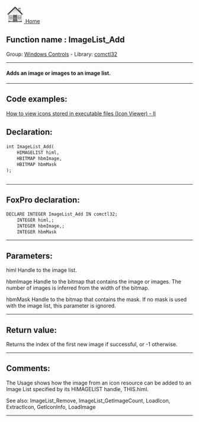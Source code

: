 [<img src="../../images/home.png"> Home ](https://github.com/VFPX/Win32API)  

## Function name : ImageList_Add
Group: [Windows Controls](../../functions_group.md#Windows_Controls)  -  Library: [comctl32](../../../libraries.md#comctl32)  
***  


#### Adds an image or images to an image list.
***  


## Code examples:
[How to view icons stored in executable files (Icon Viewer) - II](../../samples/sample_019.md)  

## Declaration:
```foxpro  
int ImageList_Add(
	HIMAGELIST himl,
	HBITMAP hbmImage,
	HBITMAP hbmMask
);
  
```  
***  


## FoxPro declaration:
```foxpro  
DECLARE INTEGER ImageList_Add IN comctl32;
	INTEGER himl,;
	INTEGER hbmImage,;
	INTEGER hbmMask  
```  
***  


## Parameters:
himl
Handle to the image list. 

hbmImage
Handle to the bitmap that contains the image or images. The number of images is inferred from the width of the bitmap. 

hbmMask
Handle to the bitmap that contains the mask. If no mask is used with the image list, this parameter is ignored. 

  
***  


## Return value:
Returns the index of the first new image if successful, or -1 otherwise. 
  
***  


## Comments:
The Usage shows how the image from an icon resource can be added to an Image List specified by its HIMAGELIST handle, THIS.himl.  
  
See also: ImageList_Remove, ImageList_GetImageCount, LoadIcon, ExtractIcon, GetIconInfo, LoadImage    
  
***  

